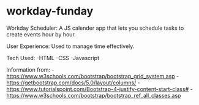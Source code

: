 # workday-funday

Workday Scheduler: 
A JS calender app that lets you schedule tasks to create events hour by hour. 

User Experience: 
Used to manage time effectively. 

Tech Used:
-HTML
-CSS
-Javascript



Information from: 
    -https://www.w3schools.com/bootstrap/bootstrap_grid_system.asp
    -https://getbootstrap.com/docs/5.0/layout/columns/
    -https://www.tutorialspoint.com/Bootstrap-4-justify-content-start-class#
    -https://www.w3schools.com/bootstrap/bootstrap_ref_all_classes.asp
